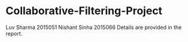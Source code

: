 # Collaborative-Filtering-Project
Luv Sharma 2015051
Nishant Sinha 2015066
Details are provided in the report.
